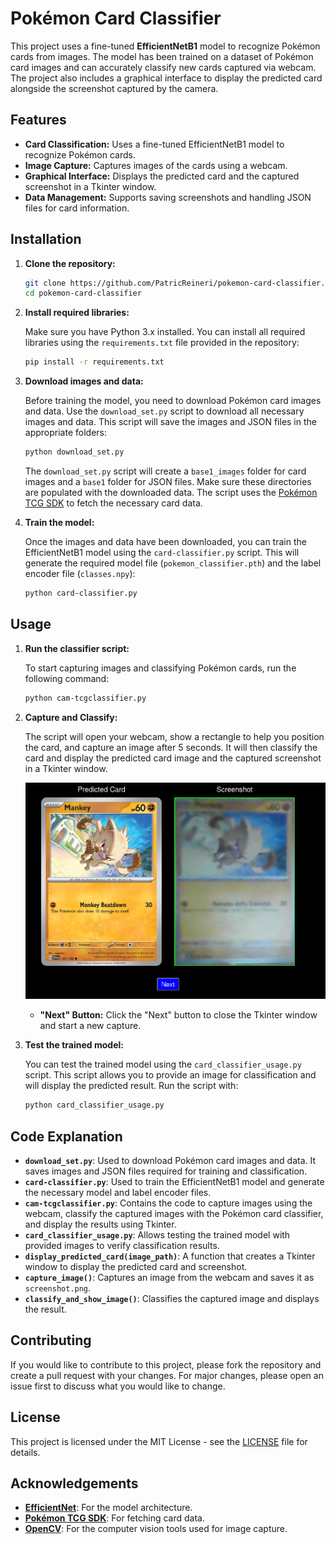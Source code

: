 # Pokémon Card Classifier

This project uses a fine-tuned **EfficientNetB1** model to recognize Pokémon cards from images. The model has been trained on a dataset of Pokémon card images and can accurately classify new cards captured via webcam. The project also includes a graphical interface to display the predicted card alongside the screenshot captured by the camera.

## Features

- **Card Classification:** Uses a fine-tuned EfficientNetB1 model to recognize Pokémon cards.
- **Image Capture:** Captures images of the cards using a webcam.
- **Graphical Interface:** Displays the predicted card and the captured screenshot in a Tkinter window.
- **Data Management:** Supports saving screenshots and handling JSON files for card information.

## Installation

1. **Clone the repository:**

    ```bash
    git clone https://github.com/PatricReineri/pokemon-card-classifier.git
    cd pokemon-card-classifier
    ```

2. **Install required libraries:**

    Make sure you have Python 3.x installed. You can install all required libraries using the `requirements.txt` file provided in the repository:

    ```bash
    pip install -r requirements.txt
    ```

3. **Download images and data:**

    Before training the model, you need to download Pokémon card images and data. Use the `download_set.py` script to download all necessary images and data. This script will save the images and JSON files       in the appropriate folders:

    ```bash
    python download_set.py
    ```
    The `download_set.py` script will create a `base1_images` folder for card images and a `base1` folder for JSON files. Make sure these directories are populated with the downloaded data.
    The script uses the [Pokémon TCG SDK](https://github.com/PokemonTCG/pokemon-tcg-sdk-python) to fetch the necessary card data.

4. **Train the model:**

    Once the images and data have been downloaded, you can train the EfficientNetB1 model using the `card-classifier.py` script. This will generate the required model file       (`pokemon_classifier.pth`) and the label encoder file (`classes.npy`):

    ```bash
    python card-classifier.py
    ```

## Usage

1. **Run the classifier script:**

    To start capturing images and classifying Pokémon cards, run the following command:

    ```bash
    python cam-tcgclassifier.py
    ```

2. **Capture and Classify:**

    The script will open your webcam, show a rectangle to help you position the card, and capture an image after 5 seconds. It will then classify the card and display the predicted card image and the captured screenshot in a Tkinter window.

    ![Webcam Capture](w1.png)

    - **"Next" Button:** Click the "Next" button to close the Tkinter window and start a new capture.
4. **Test the trained model:**

    You can test the trained model using the `card_classifier_usage.py` script. This script allows you to provide an image for classification and will display the predicted result. Run the script with:

    ```bash
    python card_classifier_usage.py
    ```


## Code Explanation

- **`download_set.py`**: Used to download Pokémon card images and data. It saves images and JSON files required for training and classification.
- **`card-classifier.py`**: Used to train the EfficientNetB1 model and generate the necessary model and label encoder files.
- **`cam-tcgclassifier.py`**: Contains the code to capture images using the webcam, classify the captured images with the Pokémon card classifier, and display the results using Tkinter.
- **`card_classifier_usage.py`**: Allows testing the trained model with provided images to verify classification results.
- **`display_predicted_card(image_path)`**: A function that creates a Tkinter window to display the predicted card and screenshot.
- **`capture_image()`**: Captures an image from the webcam and saves it as `screenshot.png`.
- **`classify_and_show_image()`**: Classifies the captured image and displays the result.

## Contributing

If you would like to contribute to this project, please fork the repository and create a pull request with your changes. For major changes, please open an issue first to discuss what you would like to change.

## License

This project is licensed under the MIT License - see the [LICENSE](LICENSE) file for details.

## Acknowledgements

- **[EfficientNet](https://arxiv.org/abs/1905.11946)**: For the model architecture.
- **[Pokémon TCG SDK](https://github.com/PokemonTCG/pokemon-tcg-sdk-python)**: For fetching card data.
- **[OpenCV](https://opencv.org/)**: For the computer vision tools used for image capture.
